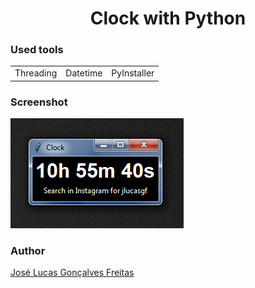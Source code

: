 <h1 align='center'>Clock with Python</h1>

<p>
<h3>Used tools</h3>
<table>
  <tr>
    <td>Threading</td>
    <td>Datetime</td>
    <td>PyInstaller</td>
  </tr>
</table>
</p>

<p>
<h3>Screenshot</h3>
<img src='clock.png' />
</p>

<p>
<h3>Author</h3>
<a href="https://www.instagram.com/jlucasgf/?hl=pt-br">José Lucas Gonçalves Freitas</a> 
</p>
